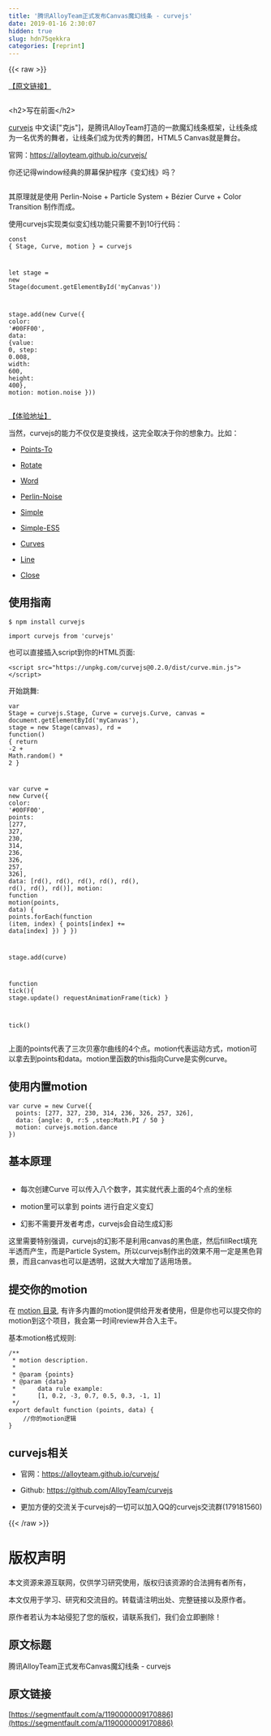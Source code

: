 ```yaml
---
title: '腾讯AlloyTeam正式发布Canvas魔幻线条 - curvejs' 
date: 2019-01-16 2:30:07
hidden: true
slug: hdn75qekkra
categories: [reprint]
---
```


{{< raw >}}

                    
<p><a href="https://github.com/AlloyTeam/curvejs/blob/master/README-CN.md" rel="nofollow noreferrer" target="_blank">【原文链接】</a></p>
<p><span class="img-wrap"><img data-src="/img/remote/1460000009170889?w=900&amp;h=500" src="https://static.alili.tech/img/remote/1460000009170889?w=900&amp;h=500" alt="" title="" style="cursor: pointer; display: inline;"></span></p>
<p>﻿&lt;h2&gt;写在前面&lt;/h2&gt;</p>
<p><a href="https://github.com/AlloyTeam/curvejs" rel="nofollow noreferrer" target="_blank">curvejs</a> 中文读["克js"]，是腾讯AlloyTeam打造的一款魔幻线条框架，让线条成为一名优秀的舞者，让线条们成为优秀的舞团，HTML5 Canvas就是舞台。</p>
<p>官网：<a href="https://alloyteam.github.io/curvejs/" rel="nofollow noreferrer" target="_blank">https://alloyteam.github.io/curvejs/</a></p>
<p>你还记得window经典的屏幕保护程序《变幻线》吗？</p>
<p><span class="img-wrap"><img data-src="/img/remote/1460000009170890?w=408&amp;h=251" src="https://static.alili.tech/img/remote/1460000009170890?w=408&amp;h=251" alt="" title="" style="cursor: pointer; display: inline;"></span></p>
<p>其原理就是使用 Perlin-Noise + Particle System + Bézier Curve + Color Transition 制作而成。</p>
<p>使用curvejs实现类似变幻线功能只需要不到10行代码：</p>
<div class="widget-codetool" style="display:none;">
      <div class="widget-codetool--inner">
      <span class="selectCode code-tool" data-toggle="tooltip" data-placement="top" title="" data-original-title="全选"></span>
      <span type="button" class="copyCode code-tool" data-toggle="tooltip" data-placement="top" data-clipboard-text="const  { Stage, Curve, motion } = curvejs

let stage = new Stage(document.getElementById('myCanvas'))

stage.add(new Curve({
    color: '#00FF00',
    data: {value: 0, step: 0.008, width: 600, height: 400},
    motion: motion.noise
}))" title="" data-original-title="复制"></span>
      <span type="button" class="saveToNote code-tool" data-toggle="tooltip" data-placement="top" title="" data-original-title="放进笔记"></span>
      </div>
      </div><pre class="javascript hljs"><code class="js"><span class="hljs-keyword">const</span>  { Stage, Curve, motion } = curvejs

<span class="hljs-keyword">let</span> stage = <span class="hljs-keyword">new</span> Stage(<span class="hljs-built_in">document</span>.getElementById(<span class="hljs-string">'myCanvas'</span>))

stage.add(<span class="hljs-keyword">new</span> Curve({
    <span class="hljs-attr">color</span>: <span class="hljs-string">'#00FF00'</span>,
    <span class="hljs-attr">data</span>: {<span class="hljs-attr">value</span>: <span class="hljs-number">0</span>, <span class="hljs-attr">step</span>: <span class="hljs-number">0.008</span>, <span class="hljs-attr">width</span>: <span class="hljs-number">600</span>, <span class="hljs-attr">height</span>: <span class="hljs-number">400</span>},
    <span class="hljs-attr">motion</span>: motion.noise
}))</code></pre>
<p><a href="https://alloyteam.github.io/curvejs/pg/rd.html?type=noise" rel="nofollow noreferrer" target="_blank">【体验地址】</a></p>
<p>当然，curvejs的能力不仅仅是变换线，这完全取决于你的想象力。比如：</p>
<ul>
<li><p><a href="https://alloyteam.github.io/curvejs/pg/rd.html?type=points-to" rel="nofollow noreferrer" target="_blank">Points-To</a></p></li>
<li><p><a href="https://alloyteam.github.io/curvejs/pg/rd.html?type=rotate" rel="nofollow noreferrer" target="_blank">Rotate</a></p></li>
<li><p><a href="https://alloyteam.github.io/curvejs/pg/rd.html?type=word" rel="nofollow noreferrer" target="_blank">Word</a></p></li>
<li><p><a href="https://alloyteam.github.io/curvejs/pg/rd.html?type=noise" rel="nofollow noreferrer" target="_blank">Perlin-Noise</a></p></li>
<li><p><a href="https://alloyteam.github.io/curvejs/pg/rd.html?type=simple" rel="nofollow noreferrer" target="_blank">Simple</a></p></li>
<li><p><a href="https://alloyteam.github.io/curvejs/pg/rd.html?type=simple-es5" rel="nofollow noreferrer" target="_blank">Simple-ES5</a></p></li>
<li><p><a href="https://alloyteam.github.io/curvejs/pg/rd.html?type=curves" rel="nofollow noreferrer" target="_blank">Curves</a></p></li>
<li><p><a href="https://alloyteam.github.io/curvejs/pg/rd.html?type=line" rel="nofollow noreferrer" target="_blank">Line</a></p></li>
<li><p><a href="https://alloyteam.github.io/curvejs/pg/rd.html?type=close" rel="nofollow noreferrer" target="_blank">Close</a></p></li>
</ul>
<h2 id="articleHeader0">使用指南</h2>
<div class="widget-codetool" style="display:none;">
      <div class="widget-codetool--inner">
      <span class="selectCode code-tool" data-toggle="tooltip" data-placement="top" title="" data-original-title="全选"></span>
      <span type="button" class="copyCode code-tool" data-toggle="tooltip" data-placement="top" data-clipboard-text="$ npm install curvejs" title="" data-original-title="复制"></span>
      <span type="button" class="saveToNote code-tool" data-toggle="tooltip" data-placement="top" title="" data-original-title="放进笔记"></span>
      </div>
      </div><pre class="bash hljs"><code class="bash" style="word-break: break-word; white-space: initial;">$ npm install curvejs</code></pre>
<div class="widget-codetool" style="display:none;">
      <div class="widget-codetool--inner">
      <span class="selectCode code-tool" data-toggle="tooltip" data-placement="top" title="" data-original-title="全选"></span>
      <span type="button" class="copyCode code-tool" data-toggle="tooltip" data-placement="top" data-clipboard-text="import curvejs from 'curvejs'" title="" data-original-title="复制"></span>
      <span type="button" class="saveToNote code-tool" data-toggle="tooltip" data-placement="top" title="" data-original-title="放进笔记"></span>
      </div>
      </div><pre class="javascript hljs"><code class="javascript" style="word-break: break-word; white-space: initial;"><span class="hljs-keyword">import</span> curvejs <span class="hljs-keyword">from</span> <span class="hljs-string">'curvejs'</span></code></pre>
<p>也可以直接插入script到你的HTML页面:</p>
<div class="widget-codetool" style="display:none;">
      <div class="widget-codetool--inner">
      <span class="selectCode code-tool" data-toggle="tooltip" data-placement="top" title="" data-original-title="全选"></span>
      <span type="button" class="copyCode code-tool" data-toggle="tooltip" data-placement="top" data-clipboard-text="<script src=&quot;https://unpkg.com/curvejs@0.2.0/dist/curve.min.js&quot;></script>" title="" data-original-title="复制"></span>
      <span type="button" class="saveToNote code-tool" data-toggle="tooltip" data-placement="top" title="" data-original-title="放进笔记"></span>
      </div>
      </div><pre class="xml hljs"><code class="html" style="word-break: break-word; white-space: initial;"><span class="hljs-tag">&lt;<span class="hljs-name">script</span> <span class="hljs-attr">src</span>=<span class="hljs-string">"https://unpkg.com/curvejs@0.2.0/dist/curve.min.js"</span>&gt;</span><span class="undefined"></span><span class="hljs-tag">&lt;/<span class="hljs-name">script</span>&gt;</span></code></pre>
<p>开始跳舞:</p>
<div class="widget-codetool" style="display:none;">
      <div class="widget-codetool--inner">
      <span class="selectCode code-tool" data-toggle="tooltip" data-placement="top" title="" data-original-title="全选"></span>
      <span type="button" class="copyCode code-tool" data-toggle="tooltip" data-placement="top" data-clipboard-text="var Stage = curvejs.Stage,
    Curve = curvejs.Curve,
    canvas = document.getElementById('myCanvas'),
    stage = new Stage(canvas),
    rd = function() {
     return -2 + Math.random() * 2
    }

var curve = new Curve({
  color: '#00FF00',
  points: [277, 327, 230, 314, 236, 326, 257, 326],
  data: [rd(), rd(), rd(), rd(), rd(), rd(), rd(), rd()],
  motion: function motion(points, data) {
      points.forEach(function (item, index) {
          points[index] += data[index]
      })
  }
})

stage.add(curve)

function tick(){
  stage.update()
  requestAnimationFrame(tick)
}

tick()" title="" data-original-title="复制"></span>
      <span type="button" class="saveToNote code-tool" data-toggle="tooltip" data-placement="top" title="" data-original-title="放进笔记"></span>
      </div>
      </div><pre class="javascript hljs"><code class="js"><span class="hljs-keyword">var</span> Stage = curvejs.Stage,
    Curve = curvejs.Curve,
    canvas = <span class="hljs-built_in">document</span>.getElementById(<span class="hljs-string">'myCanvas'</span>),
    stage = <span class="hljs-keyword">new</span> Stage(canvas),
    rd = <span class="hljs-function"><span class="hljs-keyword">function</span>(<span class="hljs-params"></span>) </span>{
     <span class="hljs-keyword">return</span> <span class="hljs-number">-2</span> + <span class="hljs-built_in">Math</span>.random() * <span class="hljs-number">2</span>
    }

<span class="hljs-keyword">var</span> curve = <span class="hljs-keyword">new</span> Curve({
  <span class="hljs-attr">color</span>: <span class="hljs-string">'#00FF00'</span>,
  <span class="hljs-attr">points</span>: [<span class="hljs-number">277</span>, <span class="hljs-number">327</span>, <span class="hljs-number">230</span>, <span class="hljs-number">314</span>, <span class="hljs-number">236</span>, <span class="hljs-number">326</span>, <span class="hljs-number">257</span>, <span class="hljs-number">326</span>],
  <span class="hljs-attr">data</span>: [rd(), rd(), rd(), rd(), rd(), rd(), rd(), rd()],
  <span class="hljs-attr">motion</span>: <span class="hljs-function"><span class="hljs-keyword">function</span> <span class="hljs-title">motion</span>(<span class="hljs-params">points, data</span>) </span>{
      points.forEach(<span class="hljs-function"><span class="hljs-keyword">function</span> (<span class="hljs-params">item, index</span>) </span>{
          points[index] += data[index]
      })
  }
})

stage.add(curve)

<span class="hljs-function"><span class="hljs-keyword">function</span> <span class="hljs-title">tick</span>(<span class="hljs-params"></span>)</span>{
  stage.update()
  requestAnimationFrame(tick)
}

tick()</code></pre>
<p>上面的points代表了三次贝塞尔曲线的4个点。motion代表运动方式，motion可以拿去到points和data。motion里函数的this指向Curve是实例curve。</p>
<h2 id="articleHeader1">使用内置motion</h2>
<div class="widget-codetool" style="display:none;">
      <div class="widget-codetool--inner">
      <span class="selectCode code-tool" data-toggle="tooltip" data-placement="top" title="" data-original-title="全选"></span>
      <span type="button" class="copyCode code-tool" data-toggle="tooltip" data-placement="top" data-clipboard-text="var curve = new Curve({
  points: [277, 327, 230, 314, 236, 326, 257, 326],
  data: {angle: 0, r:5 ,step:Math.PI / 50 }
  motion: curvejs.motion.dance
})" title="" data-original-title="复制"></span>
      <span type="button" class="saveToNote code-tool" data-toggle="tooltip" data-placement="top" title="" data-original-title="放进笔记"></span>
      </div>
      </div><pre class="javascript hljs"><code class="js"><span class="hljs-keyword">var</span> curve = <span class="hljs-keyword">new</span> Curve({
  <span class="hljs-attr">points</span>: [<span class="hljs-number">277</span>, <span class="hljs-number">327</span>, <span class="hljs-number">230</span>, <span class="hljs-number">314</span>, <span class="hljs-number">236</span>, <span class="hljs-number">326</span>, <span class="hljs-number">257</span>, <span class="hljs-number">326</span>],
  <span class="hljs-attr">data</span>: {<span class="hljs-attr">angle</span>: <span class="hljs-number">0</span>, <span class="hljs-attr">r</span>:<span class="hljs-number">5</span> ,<span class="hljs-attr">step</span>:<span class="hljs-built_in">Math</span>.PI / <span class="hljs-number">50</span> }
  motion: curvejs.motion.dance
})</code></pre>
<h2 id="articleHeader2">基本原理</h2>
<p><span class="img-wrap"><img data-src="/img/remote/1460000009170891?w=330&amp;h=226" src="https://static.alili.tech/img/remote/1460000009170891?w=330&amp;h=226" alt="" title="" style="cursor: pointer;"></span></p>
<ul>
<li><p>每次创建Curve 可以传入八个数字，其实就代表上面的4个点的坐标</p></li>
<li><p>motion里可以拿到 points 进行自定义变幻</p></li>
<li><p>幻影不需要开发者考虑，curvejs会自动生成幻影</p></li>
</ul>
<p>这里需要特别强调，curvejs的幻影不是利用canvas的黑色底，然后fillRect填充半透而产生，而是Particle System。所以curvejs制作出的效果不用一定是黑色背景，而且canvas也可以是透明，这就大大增加了适用场景。</p>
<h2 id="articleHeader3">提交你的motion</h2>
<p>在 <a href="https://github.com/AlloyTeam/curvejs/tree/master/src/motion" rel="nofollow noreferrer" target="_blank"> motion 目录</a>, 有许多内置的motion提供给开发者使用，但是你也可以提交你的motion到这个项目，我会第一时间review并合入主干。</p>
<p>基本motion格式规则:</p>
<div class="widget-codetool" style="display:none;">
      <div class="widget-codetool--inner">
      <span class="selectCode code-tool" data-toggle="tooltip" data-placement="top" title="" data-original-title="全选"></span>
      <span type="button" class="copyCode code-tool" data-toggle="tooltip" data-placement="top" data-clipboard-text="/**
 * motion description.
 *
 * @param {points}
 * @param {data}
 *      data rule example:
 *      [1, 0.2, -3, 0.7, 0.5, 0.3, -1, 1]
 */
export default function (points, data) {
    //你的motion逻辑
}" title="" data-original-title="复制"></span>
      <span type="button" class="saveToNote code-tool" data-toggle="tooltip" data-placement="top" title="" data-original-title="放进笔记"></span>
      </div>
      </div><pre class="javascript hljs"><code class="js"><span class="hljs-comment">/**
 * motion description.
 *
 * @param {points}
 * @param {data}
 *      data rule example:
 *      [1, 0.2, -3, 0.7, 0.5, 0.3, -1, 1]
 */</span>
<span class="hljs-keyword">export</span> <span class="hljs-keyword">default</span> <span class="hljs-function"><span class="hljs-keyword">function</span> (<span class="hljs-params">points, data</span>) </span>{
    <span class="hljs-comment">//你的motion逻辑</span>
}</code></pre>
<h2 id="articleHeader4">curvejs相关</h2>
<ul>
<li><p>官网：<a href="https://alloyteam.github.io/curvejs/" rel="nofollow noreferrer" target="_blank">https://alloyteam.github.io/curvejs/</a></p></li>
<li><p>Github: <a href="https://github.com/AlloyTeam/curvejs" rel="nofollow noreferrer" target="_blank">https://github.com/AlloyTeam/curvejs</a></p></li>
<li><p>更加方便的交流关于curvejs的一切可以加入QQ的curvejs交流群(179181560)</p></li>
</ul>

                
{{< /raw >}}

# 版权声明
本文资源来源互联网，仅供学习研究使用，版权归该资源的合法拥有者所有，

本文仅用于学习、研究和交流目的。转载请注明出处、完整链接以及原作者。

原作者若认为本站侵犯了您的版权，请联系我们，我们会立即删除！

## 原文标题
腾讯AlloyTeam正式发布Canvas魔幻线条 - curvejs

## 原文链接
[https://segmentfault.com/a/1190000009170886](https://segmentfault.com/a/1190000009170886)

